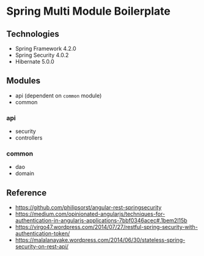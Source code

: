 # Spring Multi Module Boilerplate

## Technologies
- Spring Framework 4.2.0
- Spring Security 4.0.2
- Hibernate 5.0.0

## Modules
- api (dependent on `common` module)
- common

### api
- security
- controllers

### common
- dao
- domain

## Reference
- https://github.com/philipsorst/angular-rest-springsecurity
- https://medium.com/opinionated-angularjs/techniques-for-authentication-in-angularjs-applications-7bbf0346acec#.1bem2l15b
- https://virgo47.wordpress.com/2014/07/27/restful-spring-security-with-authentication-token/
- https://malalanayake.wordpress.com/2014/06/30/stateless-spring-security-on-rest-api/
